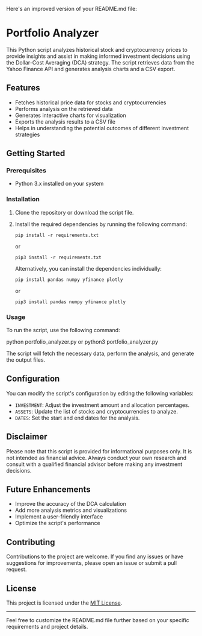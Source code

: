 Here's an improved version of your README.md file:

# Portfolio Analyzer

This Python script analyzes historical stock and cryptocurrency prices to provide insights and assist in making informed investment decisions using the Dollar-Cost Averaging (DCA) strategy. The script retrieves data from the Yahoo Finance API and generates analysis charts and a CSV export.

## Features

- Fetches historical price data for stocks and cryptocurrencies
- Performs analysis on the retrieved data
- Generates interactive charts for visualization
- Exports the analysis results to a CSV file
- Helps in understanding the potential outcomes of different investment strategies

## Getting Started

### Prerequisites

- Python 3.x installed on your system

### Installation

1. Clone the repository or download the script file.

2. Install the required dependencies by running the following command:

   ```
   pip install -r requirements.txt
   ```

   or

   ```
   pip3 install -r requirements.txt
   ```

   Alternatively, you can install the dependencies individually:

   ```
   pip install pandas numpy yfinance plotly
   ```

   or

   ```
   pip3 install pandas numpy yfinance plotly
   ```

### Usage

To run the script, use the following command:

python portfolio_analyzer.py
or
python3 portfolio_analyzer.py


The script will fetch the necessary data, perform the analysis, and generate the output files.

## Configuration

You can modify the script's configuration by editing the following variables:

- `INVESTMENT`: Adjust the investment amount and allocation percentages.
- `ASSETS`: Update the list of stocks and cryptocurrencies to analyze.
- `DATES`: Set the start and end dates for the analysis.

## Disclaimer

Please note that this script is provided for informational purposes only. It is not intended as financial advice. Always conduct your own research and consult with a qualified financial advisor before making any investment decisions.

## Future Enhancements

- Improve the accuracy of the DCA calculation
- Add more analysis metrics and visualizations
- Implement a user-friendly interface
- Optimize the script's performance

## Contributing

Contributions to the project are welcome. If you find any issues or have suggestions for improvements, please open an issue or submit a pull request.

## License

This project is licensed under the [MIT License](LICENSE).

---

Feel free to customize the README.md file further based on your specific requirements and project details.
